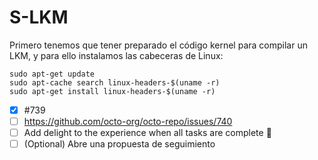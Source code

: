 # S-LKM

Primero tenemos que tener preparado el código kernel para compilar un LKM, y para ello instalamos las cabeceras de Linux:
~~~
sudo apt-get update
sudo apt-cache search linux-headers-$(uname -r)
sudo apt-get install linux-headers-$(uname -r)
~~~

- [x] #739
- [ ] https://github.com/octo-org/octo-repo/issues/740
- [ ] Add delight to the experience when all tasks are complete :tada:
- [ ] \(Optional) Abre una propuesta de seguimiento